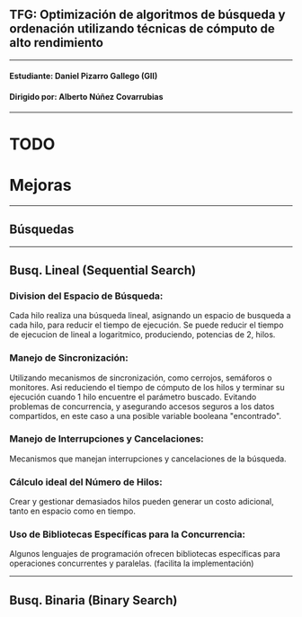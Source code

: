 ## TFG: Optimización de algoritmos de búsqueda y ordenación utilizando técnicas de cómputo de alto rendimiento
---
#### Estudiante: Daniel Pizarro Gallego (GII)

#### Dirigido por: Alberto Núñez Covarrubias
---

# TODO

# Mejoras

---
## Búsquedas
---

## Busq. Lineal (Sequential Search)
### Division del Espacio de Búsqueda:
Cada hilo realiza una búsqueda lineal, asignando un espacio de busqueda a cada hilo, para reducir el tiempo de ejecución.
Se puede reducir el tiempo de ejecucion de lineal a logaritmico, produciendo, potencias de 2, hilos.

### Manejo de Sincronización:
Utilizando mecanismos de sincronización, como cerrojos, semáforos o monitores. Asi reduciendo el tiempo de cómputo de los hilos y terminar su ejecución cuando 1 hilo encuentre el parámetro buscado. Evitando problemas de concurrencia, y asegurando accesos seguros a los datos compartidos, en este caso a una posible variable booleana "encontrado".

### Manejo de Interrupciones y Cancelaciones:
Mecanismos que manejan interrupciones y cancelaciones de la búsqueda.

### Cálculo ideal del Número de Hilos:
Crear y gestionar demasiados hilos pueden generar un costo adicional, tanto en espacio como en tiempo.

### Uso de Bibliotecas Específicas para la Concurrencia:
Algunos lenguajes de programación ofrecen bibliotecas específicas para operaciones concurrentes y paralelas. (facilita la implementación)

---

## Busq. Binaria (Binary Search)





